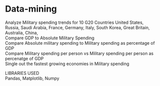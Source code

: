 # Data-mining
Analyze Military spending trends for 10 G20 Countries  United States, Russia, Saudi Arabia, France, Germany, Italy, South Korea, Great Britain, Australia, China,  
Compare  GDP to Absolute Military Spending     
Compare Absolute military spending to Military spending as percentage of GDP      
Compare Military spending per person vs Military spending per person as percenatge of GDP     
Single out the fastest growing economies in Military spending  

LIBRARIES USED     
Pandas, Matplotlib, Numpy   
